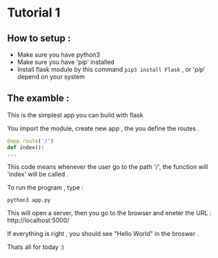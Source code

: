 # Tutorial 1 

## How to setup : 

- Make sure you have python3 
- Make sure you have 'pip' installed 
- Install flask module by this command `pip3 install Flask` , or 'pip' depend on your system

## The examble :

This is the simplest app you can build with flask 

You import the module, create new app , the you define the routes .

```python
@app.route('/')
def index():
...
```


This code means whenever the user go to the path '/', the function will 'index' will be called .


To run the program , type :

`python3 app.py`

This will open a server, then you go to the browser and eneter the URL :
http://localhost:5000/ 


If everything is right , you should see "Hello World" in the broswer .

Thats all for today :) 
